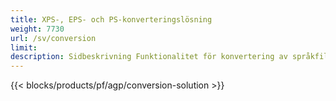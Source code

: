 ```yaml
---
title: XPS-, EPS- och PS-konverteringslösning 
weight: 7730
url: /sv/conversion
limit: 
description: Sidbeskrivning Funktionalitet för konvertering av språkfiler som tillhandahålls av Aspose.Page inbyggda API:er och gratisappar för att konvertera XPS-, PS-, EPS- och OXPS-filer.
---
```


{{< blocks/products/pf/agp/conversion-solution >}} 